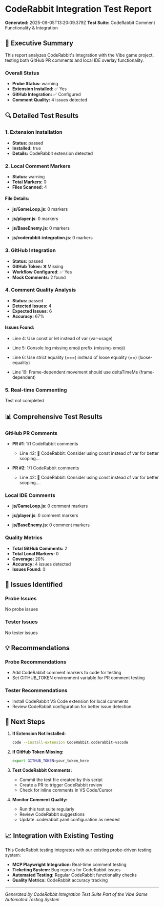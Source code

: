 # CodeRabbit Integration Test Report

**Generated:** 2025-06-05T13:20:09.379Z
**Test Suite:** CodeRabbit Comment Functionality & Integration

## 🎯 Executive Summary

This report analyzes CodeRabbit's integration with the Vibe game project, testing both GitHub PR comments and local IDE overlay functionality.

### Overall Status
- **Probe Status:** warning
- **Extension Installed:** ✅ Yes
- **GitHub Integration:** ✅ Configured
- **Comment Quality:** 4 issues detected

## 🔍 Detailed Test Results

### 1. Extension Installation

- **Status:** passed
- **Installed:** true
- **Details:** CodeRabbit extension detected


### 2. Local Comment Markers

- **Status:** warning
- **Total Markers:** 0
- **Files Scanned:** 4

#### File Details:

- **js/GameLoop.js**: 0 markers



- **js/player.js**: 0 markers



- **js/BaseEnemy.js**: 0 markers



- **js/coderabbit-integration.js**: 0 markers




### 3. GitHub Integration

- **Status:** passed
- **GitHub Token:** ❌ Missing
- **Workflow Configured:** ✅ Yes
- **Mock Comments:** 2 found


### 4. Comment Quality Analysis

- **Status:** passed
- **Detected Issues:** 4
- **Expected Issues:** 6
- **Accuracy:** 67%

#### Issues Found:

- Line 4: Use const or let instead of var (var-usage)


- Line 5: Console.log missing emoji prefix (missing-emoji)


- Line 6: Use strict equality (===) instead of loose equality (==) (loose-equality)


- Line 19: Frame-dependent movement should use deltaTimeMs (frame-dependent)



### 5. Real-time Commenting
Test not completed

## 📊 Comprehensive Test Results

### GitHub PR Comments

- **PR #1**: 1/1 CodeRabbit comments
  - Line 42: 🤖 CodeRabbit: Consider using const instead of var for better scoping....


- **PR #2**: 1/1 CodeRabbit comments
  - Line 42: 🤖 CodeRabbit: Consider using const instead of var for better scoping....


### Local IDE Comments

- **js/GameLoop.js**: 0 comment markers



- **js/player.js**: 0 comment markers



- **js/BaseEnemy.js**: 0 comment markers



### Quality Metrics

- **Total GitHub Comments:** 2
- **Total Local Markers:** 0
- **Coverage:** 20%
- **Accuracy:** 4 issues detected
- **Issues Found:** 0


## 🎯 Issues Identified

### Probe Issues
No probe issues

### Tester Issues
No tester issues

## 💡 Recommendations

### Probe Recommendations
- Add CodeRabbit comment markers to code for testing
- Set GITHUB_TOKEN environment variable for PR comment testing

### Tester Recommendations

- Install CodeRabbit VS Code extension for local comments
- Review CodeRabbit configuration for better issue detection


## 🔧 Next Steps

1. **If Extension Not Installed:**
   ```bash
   code --install-extension CodeRabbit.coderabbit-vscode
   ```

2. **If GitHub Token Missing:**
   ```bash
   export GITHUB_TOKEN=your_token_here
   ```

3. **Test CodeRabbit Comments:**
   - Commit the test file created by this script
   - Create a PR to trigger CodeRabbit review
   - Check for inline comments in VS Code/Cursor

4. **Monitor Comment Quality:**
   - Run this test suite regularly
   - Review CodeRabbit suggestions
   - Update .coderabbit.yaml configuration as needed

## 📈 Integration with Existing Testing

This CodeRabbit testing integrates with our existing probe-driven testing system:

- **MCP Playwright Integration:** Real-time comment testing
- **Ticketing System:** Bug reports for CodeRabbit issues
- **Automated Testing:** Regular CodeRabbit functionality checks
- **Quality Metrics:** CodeRabbit accuracy tracking

---

*Generated by CodeRabbit Integration Test Suite*
*Part of the Vibe Game Automated Testing System*
